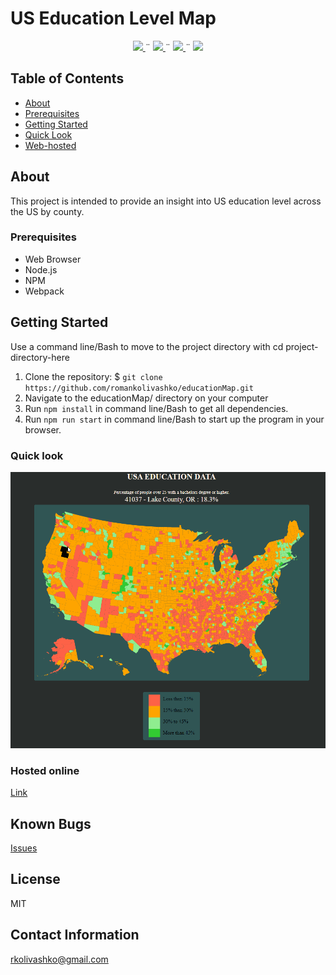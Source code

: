 # US Education Level Map
<html>
<!-- Project Shields -->
    <p align="center">
        <a href="https://github.com/romankolivashko/educationMap">
            <img src="https://img.shields.io/github/repo-size/romankolivashko/educationMap?style=plastic">
        </a>
        ¨
        <a href="https://github.com/romankolivashko/educationMap/stargazers">
            <img src="https://img.shields.io/github/repo-size/romankolivashko/educationMap?color=yellow&style=plastic">
        </a>
        ¨
        <a href="https://github.com/romankolivashko/educationMap/issues">
           <img src="https://img.shields.io/github/issues/romankolivashko/educationMap?color=yellow&style=plastic">
        </a>
        ¨
        <a href="https://linkedin.com/in/rkolivashko">
            <img src="https://img.shields.io/badge/-LinkedIn-black.svg?style=plastic&logo=linkedin&colorB=2867B2">
        </a>
    </p> 
</html>

## Table of Contents
+ [About](#about)
+ [Prerequisites](#prerequisites)
+ [Getting Started](#getting_started)
+ [Quick Look](#quick_look)
+ [Web-hosted](#hosted)

## About <a name = "about"></a>
This project is intended to provide an insight into US education level across the US by county.

### Prerequisites<a name = "prerequisites"></a>

* Web Browser
* Node.js
* NPM
* Webpack

## Getting Started <a name = "getting_started"></a>
Use a command line/Bash to move to the project directory with cd project-directory-here

1. Clone the repository: $ `git clone https://github.com/romankolivashko/educationMap.git`
2. Navigate to the educationMap/ directory on your computer
3. Run `npm install` in command line/Bash to get all dependencies.
4. Run `npm run start` in command line/Bash to start up the program in your browser.

### Quick look <a name = "quick_look"></a>
![](educationMap.gif)

### Hosted online <a name = "hosted"></a>
[Link](https://zealous-jones-c5db9a.netlify.app/)

## Known Bugs

[Issues](https://github.com/romankolivashko/educationMap/issues)

## License
MIT

## Contact Information
rkolivashko@gmail.com
